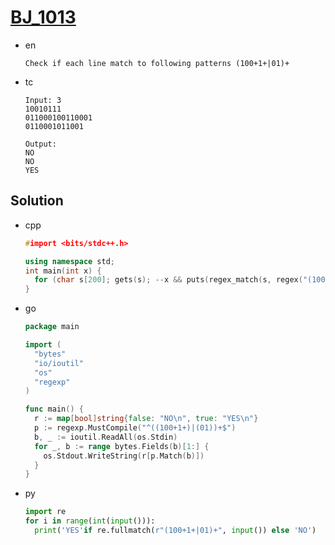 # [BJ_1013](https://acmicpc.net/problem/1013)

* en

  ```en
  Check if each line match to following patterns (100+1+|01)+
  ```

* tc

  ```tc
  Input: 3
  10010111
  011000100110001
  0110001011001

  Output:
  NO
  NO
  YES
  ```

## Solution

* cpp

  ```cpp
  #import <bits/stdc++.h>

  using namespace std;
  int main(int x) {
    for (char s[200]; gets(s); --x && puts(regex_match(s, regex("(100+1+|01)+"))? "YES ": "NO "));
  }
  ```

* go

  ```go
  package main

  import (
    "bytes"
    "io/ioutil"
    "os"
    "regexp"
  )

  func main() {
    r := map[bool]string{false: "NO\n", true: "YES\n"}
    p := regexp.MustCompile("^((100+1+)|(01))+$")
    b, _ := ioutil.ReadAll(os.Stdin)
    for _, b := range bytes.Fields(b)[1:] {
      os.Stdout.WriteString(r[p.Match(b)])
    }
  }
  ```

* py

  ```py
  import re
  for i in range(int(input())):
    print('YES'if re.fullmatch(r"(100+1+|01)+", input()) else 'NO')
  ```
